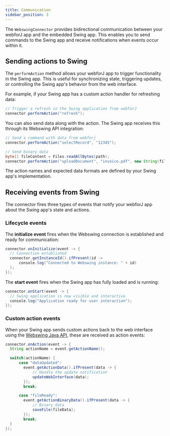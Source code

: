 ```yaml
---
title: Communication
sidebar_position: 3
---
```


The `WebswingConnector` provides bidirectional communication between your webforJ app and the embedded Swing app. This enables you to send commands to the Swing app and receive notifications when events occur within it.

## Sending actions to Swing

The `performAction` method allows your webforJ app to trigger functionality in the Swing app. This is useful for synchronizing state, triggering updates, or controlling the Swing app's behavior from the web interface.

For example, if your Swing app has a custom action handler for refreshing data:

```java
// Trigger a refresh in the Swing application from webforJ
connector.performAction("refresh");
```

You can also send data along with the action. The Swing app receives this through its Webswing API integration:

```java
// Send a command with data from webforj
connector.performAction("selectRecord", "12345");

// Send binary data
byte[] fileContent = Files.readAllBytes(path);
connector.performAction("uploadDocument", "invoice.pdf", new String(fileContent));
```

The action names and expected data formats are defined by your Swing app's implementation.

## Receiving events from Swing

The connector fires three types of events that notify your webforJ app about the Swing app's state and actions.

### Lifecycle events

The **initialize event** fires when the Webswing connection is established and ready for communication:

```java
connector.onInitialize(event -> {
  // Connection established
  connector.getInstanceId().ifPresent(id ->
      console.log("Connected to Webswing instance: " + id)
  );
});
```

The **start event** fires when the Swing app has fully loaded and is running:

```java
connector.onStart(event -> {
  // Swing application is now visible and interactive
  console.log("Application ready for user interaction");
});
```

### Custom action events

When your Swing app sends custom actions back to the web interface using the [Webswing Java API](https://www.webswing.org/docs/25.1/integrate/api), these are received as action events:

```java
connector.onAction(event -> {
  String actionName = event.getActionName();

  switch(actionName) {
      case "dataUpdated":
        event.getActionData().ifPresent(data -> {
            // Handle the update notification
            updateWebInterface(data);
        });
        break;

      case "fileReady":
        event.getActionBinaryData().ifPresent(data -> {
            // Binary data
            saveFile(fileData);
        });
        break;
  }
});
```